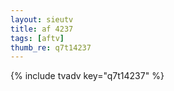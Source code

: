 ```yaml
--- 
layout: sieutv
title: af 4237
tags: [aftv]
thumb_re: q7t14237
---
```

{% include tvadv key="q7t14237" %} 
